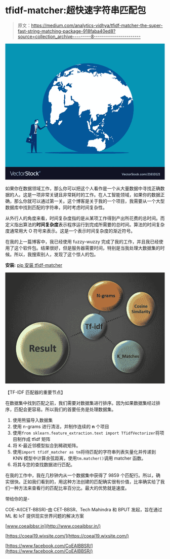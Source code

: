 # tfidf-matcher:超快速字符串匹配包

> 原文：<https://medium.com/analytics-vidhya/tfidf-matcher-the-super-fast-string-matching-package-918faba40ed8?source=collection_archive---------8----------------------->

![](img/14dc96f820af195b9e226ec0ccbcf1bf.png)

如果你在数据领域工作，那么你可以把这个人看作是一个从大量数据中寻找正确数据的人。这是一项非常关键且非常耗时的工作。在人工智能领域，如果你的数据正确，那么你就可以通过第一关。这个博客是关于我的一个项目，我需要从一个大型数据库中找到匹配的字符串，同时考虑时间复杂性。

从外行人的角度来看，时间复杂度指的是从某项工作得到产出所花费的总时间。而定义指出算法的**时间复杂度**表示程序运行到完成所需要的总时间。算法的时间复杂度通常用大 O 符号来表示。这是一个表示时间复杂度的渐近符号。

在我的上一篇博客中，我已经使用 fuzzy-wuzzy 完成了我的工作，并且我已经使用了这个软件包。结果很好，但是服务器需要时间，特别是当我处理大数据集的时候。所以，我搜索别人，发现了这个惊人的包。

**安装:** [pip 安装 tfidf-matcher](https://pypi.org/project/tfidf-matcher/)

![](img/1f23f48aef9a147488cdc4ac6e5b70a5.png)

【TF-IDF 匹配器的重要节点】

在数据集中找到匹配之前，我们需要对数据集进行排序。因为如果数据集经过排序，匹配会更容易。所以我们的首要任务是处理数据集。

1.  使用熊猫导入数据集
2.  使用 n-grams 进行清洁，并制作连续的 **n** 个项目
3.  使用`from sklearn.feature_extraction.text import TfidfVectorizer`将项目制作成 tfidf 矩阵
4.  将 K-最近邻模型拟合到稀疏矩阵。
5.  使用`import tfidf_matcher as tm`将待匹配的字符串列表矢量化并传递到 KNN 模型中计算余弦距离，使用`tm.matcher()`调用 matcher 函数。
6.  将其与您的查找数据进行匹配。

在我的工作中，我在几秒钟内从一个数据集中获得了 9859 个匹配行。所以，确实很快。正如我们看到的，用这种方法创建的匹配确实很有价值，比率确实给了我们一种方法来查看行的匹配比率百分比。最大的优势就是速度。

带给你的是-

COE-AI(CET-BBSR)-由 CET-BBSR、Tech Mahindra 和 BPUT 发起，旨在通过 ML 和 IoT 提供现实世界问题的解决方案

[www.coeaibbsr.in](http://www.coeaibbsr.in/)

[https://coeai19.wixsite.com/](https://coeai19.wixsite.com/)

[https://www.facebook.com/CoEAIBBSR/](https://www.facebook.com/CoEAIBBSR/)